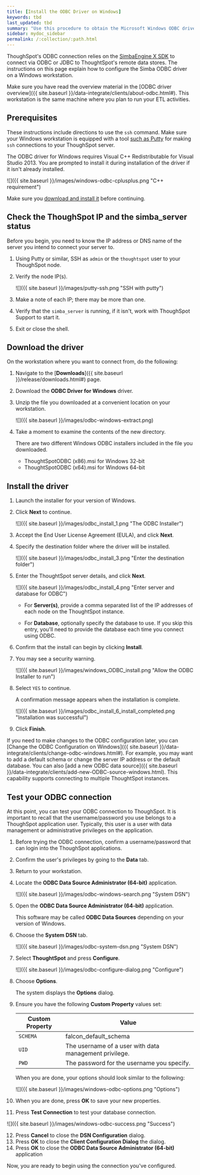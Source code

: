 ```yaml
---
title: [Install the ODBC Driver on Windows]
keywords: tbd
last_updated: tbd
summary: "Use this procedure to obtain the Microsoft Windows ODBC driver and install it."
sidebar: mydoc_sidebar
permalink: /:collection/:path.html
---
```


ThoughSpot's ODBC connection relies on the <a
href="https://www.simba.com/products/SEN/doc/Client-Server_user_guide/content/clientserver/configuringsimbaclientodbc/simbaclientodbcunix.htm">SimbaEngine
X SDK</a> to connect via ODBC or JDBC to ThoughtSpot's remote data stores. The
instructions on this page explain how to configure the Simba ODBC driver on a
Windows workstation.

Make sure you have read the overview material in the [ODBC driver overview]({{
site.baseurl }}/data-integrate/clients/about-odbc.html#). This workstation is
the same machine where you plan to run your ETL activities.

## Prerequisites

These instructions include directions to use the `ssh` command. Make sure your
Windows workstation is equipped with a tool <a  href=https://www.putty.org/>such as Putty</a> for making `ssh`
connections to your ThoughSpot server.


The ODBC driver for Windows requires Visual C++ Redistributable for Visual
Studio 2013. You are prompted to install it during installation of the driver if
it isn't already installed.  

![]({{ site.baseurl }}/images/windows-odbc-cplusplus.png "C++ requirement")

Make sure you <a href="https://www.microsoft.com/en-us/download/details.aspx?id=40784">download and install it</a> before continuing.


## Check the ThoughSpot IP and the simba_server status

Before you begin, you need to know the IP address or DNS name of the server you
intend to connect your server to.

1. Using Putty or similar, SSH as `admin` or the `thoughtspot` user to your ThoughSpot node.
2. Verify the node IP(s).

   ![]({{ site.baseurl }}/images/putty-ssh.png "SSH with putty")

3. Make a note of each IP; there may be more than one.
4. Verify that the `simba_server` is running, if it isn't, work with ThoughSpot Support to start it.
5. Exit or close the shell.

## Download the driver

On the workstation where you want to connect from, do the following:

1. Navigate to the [**Downloads**]({{ site.baseurl }}/release/downloads.html#) page.
2. Download the **ODBC Driver for Windows**  driver.
3. Unzip the file you downloaded at a convenient location on your workstation.

   ![]({{ site.baseurl }}/images/odbc-windows-extract.png)

8. Take a moment to examine the contents of the new directory.

    There are two different Windows ODBC installers included in the file you downloaded.
     -   ThoughtSpotODBC (x86).msi for Windows 32-bit
     -   ThoughtSpotODBC (x64).msi for Windows 64-bit

## Install the driver

1. Launch the installer for your version of Windows.
2. Click **Next** to continue.

   ![]({{ site.baseurl }}/images/odbc_install_1.png "The ODBC Installer")

3. Accept the End User License Agreement (EULA), and click **Next**.
4. Specify the destination folder where the driver will be installed.

   ![]({{ site.baseurl }}/images/odbc_install_3.png "Enter the destination folder")

5. Enter the ThoughtSpot server details, and click **Next**.

   ![]({{ site.baseurl }}/images/odbc_install_4.png "Enter server and database for ODBC")

    - For **Server(s)**, provide a comma separated list of the IP addresses of each node on the ThoughtSpot instance.

    - For **Database**, optionally specify the database to use. If you skip this entry, you'll need to provide the database each time you connect using ODBC.

6. Confirm that the install can begin by clicking **Install**.

7. You may see a security warning.

    ![]({{ site.baseurl }}/images/windows_ODBC_install.png "Allow the ODBC Installer to run")

8. Select `YES` to continue.

    A confirmation message appears when the installation is complete.

    ![]({{ site.baseurl }}/images/odbc_install_6_install_completed.png "Installation was successful")

9.  Click **Finish**.

If you need to make changes to the ODBC configuration later, you can [Change the
ODBC Configuration on Windows]({{ site.baseurl
}}/data-integrate/clients/change-odbc-windows.html#). For example, you may want
to add a default schema or change the server IP address or the default database.
You can also [add a new ODBC data source]({{ site.baseurl
}}/data-integrate/clients/add-new-ODBC-source-windows.html). This capability
supports connecting to multiple ThoughtSpot instances.


## Test your ODBC connection

At this point, you can test your ODBC connection to ThoughSpot.  It is important
to recall that the username/password you use belongs to a ThoughSpot application
user. Typically, this user is a user with data management or administrative
privileges on the application.

1. Before trying the ODBC connection, confirm a username/password that can login into the ThoughSpot applications.
2. Confirm the user's privileges by going to the **Data** tab.
3. Return to your workstation.
4. Locate the **ODBC Data Source Administrator (64-bit)** application.

   ![]({{ site.baseurl }}/images/odbc-windows-search.png "System DSN")

5. Open the **ODBC Data Source Administrator (64-bit)** application.

   This software may be called **ODBC Data Sources** depending on your version
   of Windows.

6. Choose the **System DSN** tab.

   ![]({{ site.baseurl }}/images/odbc-system-dsn.png "System DSN")

7. Select **ThoughtSpot** and press **Configure**.

   ![]({{ site.baseurl }}/images/odbc-configure-dialog.png "Configure")

8. Choose **Options**.

    The system displays the **Options** dialog.

9. Ensure you have the following **Custom Property** values set:

    | Custom Property   | Value                                                  |
    |-------------------|--------------------------------------------------------|
    | `SCHEMA`          | falcon_default_schema                                  |
    | `UID`             | The username of a user with data management privilege. |
    | `PWD`             | The password for the username you specify.             |

    When you are done, your options should look similar to the following:

    ![]({{ site.baseurl }}/images/windows-odbc-options.png "Options")

10. When you are done, press **OK** to save your new properties.
11. Press **Test Connection** to test your database connection.

   ![]({{ site.baseurl }}/images/windows-odbc-success.png "Success")

12. Press **Cancel** to close the **DSN Configuration** dialog.
13. Press **OK** to close the **Client Configuration Dialog** the dialog.
14. Press **OK** to close the **ODBC Data Source Administrator (64-bit)** application

Now, you are ready to begin using the connection you've configured.
